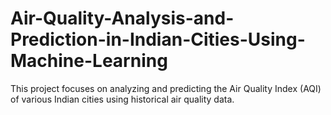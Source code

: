 # Air-Quality-Analysis-and-Prediction-in-Indian-Cities-Using-Machine-Learning
This project focuses on analyzing and predicting the Air Quality Index (AQI) of various Indian cities using historical air quality data. 
